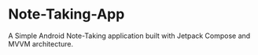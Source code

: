 # Note-Taking-App
A Simple Android Note-Taking application built with Jetpack Compose and MVVM architecture.
